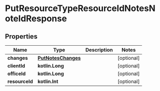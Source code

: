 
# PutResourceTypeResourceIdNotesNoteIdResponse

## Properties
| Name | Type | Description | Notes |
| ------------ | ------------- | ------------- | ------------- |
| **changes** | [**PutNotesChanges**](PutNotesChanges.md) |  |  [optional] |
| **clientId** | **kotlin.Long** |  |  [optional] |
| **officeId** | **kotlin.Long** |  |  [optional] |
| **resourceId** | **kotlin.Int** |  |  [optional] |



